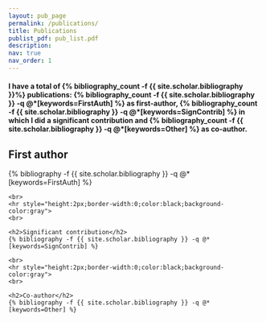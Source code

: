```yaml
---
layout: pub_page
permalink: /publications/
title: Publications
publist_pdf: pub_list.pdf
description:
nav: true
nav_order: 1
---
```


<!-- _pages/publications.md -->

<!-- Bibsearch Feature -->

<!-- {% include bib_search.liquid %} -->
#### I have a total of **{% bibliography_count -f {{ site.scholar.bibliography }}%}** publications: **{% bibliography_count -f {{ site.scholar.bibliography }} -q @*[keywords=FirstAuth] %}** as first-author, **{% bibliography_count -f {{ site.scholar.bibliography }} -q @*[keywords=SignContrib] %}** in which I did a significant contribution and **{% bibliography_count -f {{ site.scholar.bibliography }} -q @*[keywords=Other] %}** as co-author.

<div class="publications">
    <h2>First author</h2>
    {% bibliography -f {{ site.scholar.bibliography }} -q @*[keywords=FirstAuth] %}

    <br>
    <hr style="height:2px;border-width:0;color:black;background-color:gray">
    <br>

    <h2>Significant contribution</h2>
    {% bibliography -f {{ site.scholar.bibliography }} -q @*[keywords=SignContrib] %}

    <br>
    <hr style="height:2px;border-width:0;color:black;background-color:gray">
    <br>

    <h2>Co-author</h2>
    {% bibliography -f {{ site.scholar.bibliography }} -q @*[keywords=Other] %}
</div>
